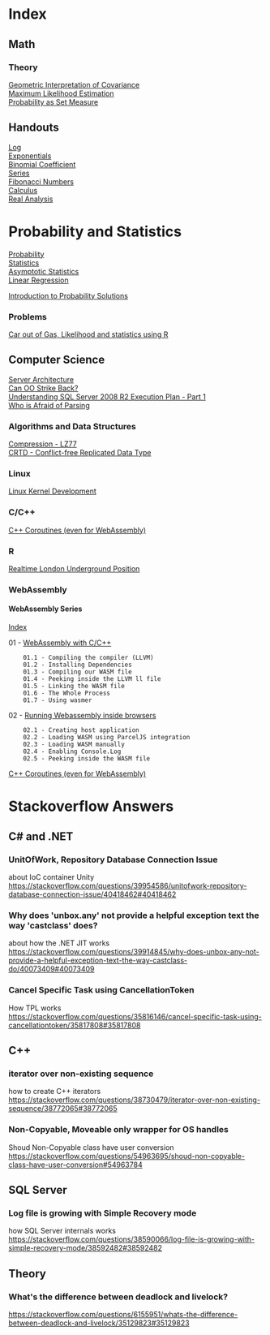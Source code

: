 # Index

## Math
### Theory
[Geometric Interpretation of Covariance](texts/math/Statistics/GeometricInterpretationOfCovarianceMatrix.pdf)   
[Maximum Likelihood Estimation](texts/math/Statistics/maximumlikelihood.pdf)     
[Probability as Set Measure](texts/math/probability)

## Handouts
[Log](texts/math/Handout.Log.pdf)  
[Exponentials](texts/math/Handout.Exp.pdf)  
[Binomial Coefficient](texts/math/Handout.BinomialCoeffecient.pdf)  
[Series](texts/math/Handout.Series.pdf)  
[Fibonacci Numbers](texts/math/Handout.Fibonnaci.pdf)  
[Calculus](texts/math/Handout.Calculus.pdf)  
[Real Analysis](texts/math/realanalysis.pdf)  

# Probability and Statistics
[Probability](texts/math/Handout.Probability.pdf)  
[Statistics](texts/math/Handout.Stats.pdf)  
[Asymptotic Statistics](texts/math/AsymptoticStatistics.pdf)  
[Linear Regression](texts/math/Handout.LinearRegression.pdf)  

[Introduction to Probability Solutions](books/IntroductionToProbability/Solutions.pdf)

### Problems
[Car out of Gas, Likelihood and statistics using R](texts/math/Statistics/CarOutGas) 

## Computer Science
[Server Architecture](texts/dev/ServerArchitectureWindowsAPIandASPNET.pdf)   
[Can OO Strike Back?](books/TheTheoryOfObjects/CanOOStrikeBack.md)  
[Understanding SQL Server 2008 R2 Execution Plan - Part 1](texts/dev/Understanding%20SQL%20Server%202008%20R2%20Execution%20Plan%20-%20Part%201.pdf)   
[Who is Afraid of Parsing](texts/dev/WhoIsAfraidOfParsing.md)  

### Algorithms and Data Structures
[Compression - LZ77](sources/javascript/compression/)  
[CRTD - Conflict-free Replicated Data Type](courses/kth-distributed-algorithms-1/crtd)    

### Linux
[Linux Kernel Development](sources/unix/moddev/readme.md)    

### C/C++
[C++ Coroutines (even for WebAssembly)](sources/cpp/coroutines/) 


### R
[Realtime London Underground Position](https://rstudio-pubs-static.s3.amazonaws.com/269780_73750785d8c04f9e968287701e22af30.html)

### WebAssembly
#### WebAssembly Series
[Index](/sources/webassembly)  

01 - [WebAssembly with C/C++](/sources/webassembly/wasm.001.md) 

        01.1 - Compiling the compiler (LLVM)  
        01.2 - Installing Dependencies  
        01.3 - Compiling our WASM file  
        01.4 - Peeking inside the LLVM ll file  
        01.5 - Linking the WASM file  
        01.6 - The Whole Process  
        01.7 - Using wasmer  

02 - [Running Webassembly inside browsers](/sources/webassembly/wasm.002.md) 

        02.1 - Creating host application  
        02.2 - Loading WASM using ParcelJS integration  
        02.3 - Loading WASM manually  
        02.4 - Enabling Console.Log  
        02.5 - Peeking inside the WASM file  

[C++ Coroutines (even for WebAssembly)](sources/cpp/coroutines/)  

# Stackoverflow Answers
## C# and .NET
### UnitOfWork, Repository Database Connection Issue  
about IoC container Unity  
https://stackoverflow.com/questions/39954586/unitofwork-repository-database-connection-issue/40418462#40418462  

### Why does 'unbox.any' not provide a helpful exception text the way 'castclass' does?
about how the .NET JIT works  
https://stackoverflow.com/questions/39914845/why-does-unbox-any-not-provide-a-helpful-exception-text-the-way-castclass-do/40073409#40073409

### Cancel Specific Task using CancellationToken
How TPL works  
https://stackoverflow.com/questions/35816146/cancel-specific-task-using-cancellationtoken/35817808#35817808

## C++
### iterator over non-existing sequence
how to create C++ iterators  
https://stackoverflow.com/questions/38730479/iterator-over-non-existing-sequence/38772065#38772065

### Non-Copyable, Moveable only wrapper for OS handles
Shoud Non-Copyable class have user conversion
https://stackoverflow.com/questions/54963695/shoud-non-copyable-class-have-user-conversion#54963784

## SQL Server
### Log file is growing with Simple Recovery mode
how SQL Server internals works  
https://stackoverflow.com/questions/38590066/log-file-is-growing-with-simple-recovery-mode/38592482#38592482

## Theory
### What's the difference between deadlock and livelock?
https://stackoverflow.com/questions/6155951/whats-the-difference-between-deadlock-and-livelock/35129823#35129823

